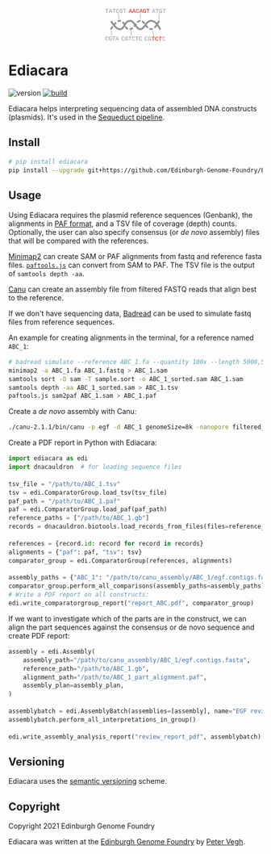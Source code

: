 <p align="center">
<img alt="Ediacara logo" title="Ediacara" src="images/logo.png" width="120">
</p>

# Ediacara

![version](https://img.shields.io/badge/current_version-0.1.2-blue)
[![build](https://github.com/Edinburgh-Genome-Foundry/Ediacara/actions/workflows/build.yml/badge.svg)](https://github.com/Edinburgh-Genome-Foundry/Ediacara/actions/workflows/build.yml)

Ediacara helps interpreting sequencing data of assembled DNA constructs (plasmids). It's used in the [Sequeduct pipeline](https://github.com/Edinburgh-Genome-Foundry/Sequeduct/).

## Install

```bash
# pip install ediacara
pip install --upgrade git+https://github.com/Edinburgh-Genome-Foundry/Ediacara.git@main
```

## Usage

Using Ediacara requires the plasmid reference sequences (Genbank), the alignments in [PAF format](https://lh3.github.io/minimap2/minimap2.html#10), and a TSV file of coverage (depth) counts. Optionally, the user can also specify consensus (or *de novo* assembly) files that will be compared with the references.

[Minimap2](https://lh3.github.io/minimap2/) can create SAM or PAF alignments from fastq and reference fasta files.
[`paftools.js`](https://github.com/lh3/minimap2/blob/master/misc/README.md) can convert from SAM to PAF.
The TSV file is the output of `samtools depth -aa`.

[Canu](https://canu.readthedocs.io) can create an assembly file from filtered FASTQ reads that align best to the reference.

If we don't have sequencing data, [Badread](https://github.com/rrwick/Badread) can be used to simulate fastq files from reference sequences.

An example for creating alignments in the terminal, for a reference named `ABC_1`:

```bash
# badread simulate --reference ABC_1.fa --quantity 100x --length 5000,500 > ABC_1.fastq
minimap2 -a ABC_1.fa ABC_1.fastq > ABC_1.sam
samtools sort -O sam -T sample.sort -o ABC_1_sorted.sam ABC_1.sam
samtools depth -aa ABC_1_sorted.sam > ABC_1.tsv
paftools.js sam2paf ABC_1.sam > ABC_1.paf
```

Create a *de novo* assembly with Canu:

```bash
./canu-2.1.1/bin/canu -p egf -d ABC_1 genomeSize=8k -nanopore filtered_fastq/ABC_1_filtered.fastq
```

Create a PDF report in Python with Ediacara:

```python
import ediacara as edi
import dnacauldron  # for loading sequence files

tsv_file = "/path/to/ABC_1.tsv"
tsv = edi.ComparatorGroup.load_tsv(tsv_file)
paf_path = "/path/to/ABC_1.paf"
paf = edi.ComparatorGroup.load_paf(paf_path)
reference_paths = ["/path/to/ABC_1.gb"]
records = dnacauldron.biotools.load_records_from_files(files=reference_paths, use_file_names_as_ids=True)

references = {record.id: record for record in records}
alignments = {"paf": paf, "tsv": tsv}
comparator_group = edi.ComparatorGroup(references, alignments)

assembly_paths = {"ABC_1": "/path/to/canu_assembly/ABC_1/egf.contigs.fasta"}
comparator_group.perform_all_comparisons(assembly_paths=assembly_paths)
# Write a PDF report on all constructs:
edi.write_comparatorgroup_report("report_ABC.pdf", comparator_group)
```

If we want to investigate which of the parts are in the construct, we can align the part sequences
against the consensus or de novo sequence and create PDF report:

```python
assembly = edi.Assembly(
    assembly_path="/path/to/canu_assembly/ABC_1/egf.contigs.fasta",
    reference_path="/path/to/ABC_1.gb",
    alignment_path="/path/to/ABC_1_part_alignment.paf",
    assembly_plan=assembly_plan,
)

assemblybatch = edi.AssemblyBatch(assemblies=[assembly], name="EGF review")
assemblybatch.perform_all_interpretations_in_group()

edi.write_assembly_analysis_report("review_report_pdf", assemblybatch)
```

## Versioning

Ediacara uses the [semantic versioning](https://semver.org) scheme.

## Copyright

Copyright 2021 Edinburgh Genome Foundry

Ediacara was written at the [Edinburgh Genome Foundry](https://edinburgh-genome-foundry.github.io/)
by [Peter Vegh](https://github.com/veghp).
